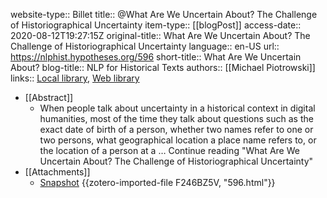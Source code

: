 website-type:: Billet
title:: @What Are We Uncertain About? The Challenge of Historiographical Uncertainty
item-type:: [[blogPost]]
access-date:: 2020-08-12T19:27:15Z
original-title:: What Are We Uncertain About? The Challenge of Historiographical Uncertainty
language:: en-US
url:: https://nlphist.hypotheses.org/596
short-title:: What Are We Uncertain About?
blog-title:: NLP for Historical Texts
authors:: [[Michael Piotrowski]]
links:: [Local library](zotero://select/groups/2386895/items/7GHG5SBW), [Web library](https://www.zotero.org/groups/2386895/items/7GHG5SBW)

- [[Abstract]]
	- When people talk about uncertainty in a historical context in digital humanities, most of the time they talk about questions such as the exact date of birth of a person, whether two names refer to one or two persons, what geographical location a place name refers to, or the location of a person at a … Continue reading "What Are We Uncertain About? The Challenge of Historiographical Uncertainty"
- [[Attachments]]
	- [Snapshot](https://nlphist.hypotheses.org/596) {{zotero-imported-file F246BZ5V, "596.html"}}